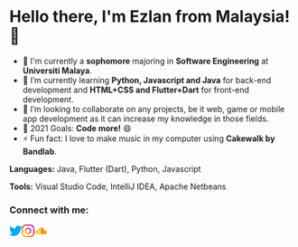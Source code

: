 # Hello there, I'm **Ezlan** from Malaysia! 👋

- 🔭 I'm currently a **sophomore** majoring in **Software Engineering** at **Universiti Malaya**.
- 🌱 I’m currently learning **Python, Javascript and Java** for back-end development and **HTML+CSS and Flutter+Dart** for front-end development.
- 👯 I’m looking to collaborate on any projects, be it web, game or mobile app development as it can increase my knowledge in those fields.
- 🥅 2021 Goals: **Code more!** 😄
- ⚡ Fun fact: I love to make music in my computer using **Cakewalk by Bandlab**.

**Languages:** Java, Flutter (Dart), Python, Javascript

**Tools:** Visual Studio Code, IntelliJ IDEA, Apache Netbeans

### Connect with me:

[<img align="left" alt="Twitter" width="22px" src="https://github.com/ezzylan/ezzylan/blob/master/images/twitter.png" />](https://twitter.com/ezzylan_)
[<img align="left" alt="Instagram" width="22px" src="https://github.com/ezzylan/ezzylan/blob/master/images/instagram.png" />](https://www.instagram.com/ezzylan_/)
[<img align="left" alt="SoundCloud" width="22px" src="https://github.com/ezzylan/ezzylan/blob/master/images/soundcloud.png" />](https://soundcloud.com/ezulmusic)
